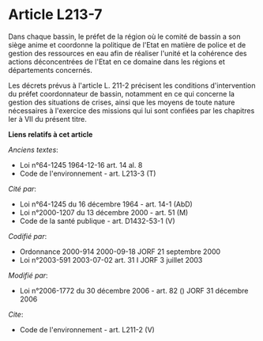# Article L213-7

Dans chaque bassin, le préfet de la région où le comité de bassin a son siège anime et coordonne la politique de l'Etat en
matière de police et de gestion des ressources en eau afin de réaliser l'unité et la cohérence des actions déconcentrées de
l'Etat en ce domaine dans les régions et départements concernés.

Les décrets prévus à l'article L. 211-2 précisent les conditions d'intervention du préfet coordonnateur de bassin, notamment
en ce qui concerne la gestion des situations de crises, ainsi que les moyens de toute nature nécessaires à l'exercice des
missions qui lui sont confiées par les chapitres Ier à VII du présent titre.

**Liens relatifs à cet article**

_Anciens textes_:

  - Loi n°64-1245 1964-12-16 art. 14 al. 8
  - Code de l'environnement - art. L213-3 (T)

_Cité par_:

  - Loi n°64-1245 du 16 décembre 1964 - art. 14-1 (AbD)
  - Loi n°2000-1207 du 13 décembre 2000 - art. 51 (M)
  - Code de la santé publique - art. D1432-53-1 (V)

_Codifié par_:

  - Ordonnance 2000-914 2000-09-18 JORF 21 septembre 2000
  - Loi n°2003-591 2003-07-02 art. 31 I JORF 3 juillet 2003

_Modifié par_:

  - Loi n°2006-1772 du 30 décembre 2006 - art. 82 () JORF 31 décembre 2006

_Cite_:

  - Code de l'environnement - art. L211-2 (V)
